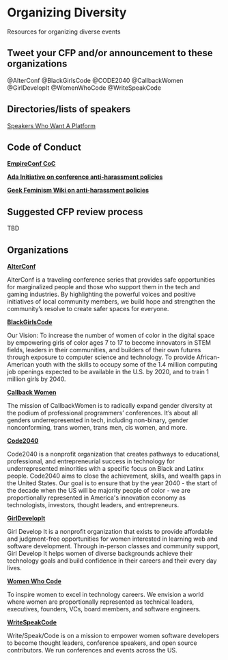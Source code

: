 # Organizing Diversity
Resources for organizing diverse events

## Tweet your CFP and/or announcement to these organizations

@AlterConf @BlackGirlsCode @CODE2040 @CallbackWomen @GirlDevelopIt @WomenWhoCode @WriteSpeakCode

## Directories/lists of speakers

[Speakers Who Want A Platform](https://github.com/iheanyi/speakers-who-want-a-platform)

## Code of Conduct

**[EmpireConf CoC](https://github.com/EmpireJS/Code-of-Conduct)**

**[Ada Initiative on conference anti-harassment policies](https://adainitiative.org/continue-our-work/conference-policies/)**

**[Geek Feminism Wiki on anti-harassment policies](http://geekfeminism.wikia.com/wiki/Anti-harassment_policy_resources)**

## Suggested CFP review process

TBD

## Organizations

**[AlterConf](https://alterconf.com/)**

AlterConf is a traveling conference series that provides safe opportunities for marginalized people and those who support them in the tech and gaming industries. By highlighting the powerful voices and positive initiatives of local community members, we build hope and strengthen the community’s resolve to create safer spaces for everyone.

**[BlackGirlsCode](http://www.blackgirlscode.com/)**

Our Vision: To increase the number of women of color in the digital space by empowering girls of color ages 7 to 17 to become innovators in STEM fields, leaders in their communities, and builders of their own futures through exposure to computer science and technology. To provide African-American youth with the skills to occupy some of the 1.4 million computing job openings expected to be available in the U.S. by 2020, and to train 1 million girls by 2040.

**[Callback Women](http://www.callbackwomen.com/)**

The mission of CallbackWomen is to radically expand gender diversity at the podium of professional programmers’ conferences. It’s about all genders underrepresented in tech, including non-binary, gender nonconforming, trans women, trans men, cis women, and more.

**[Code2040](http://www.code2040.org/)**

Code2040 is a nonprofit organization that creates pathways to educational, professional, and entrepreneurial success in technology for underrepresented minorities with a specific focus on Black and Latinx people. Code2040 aims to close the achievement, skills, and wealth gaps in the United States. Our goal is to ensure that by the year 2040 - the start of the decade when the US will be majority people of color - we are proportionally represented in America's innovation economy as technologists, investors, thought leaders, and entrepreneurs.

**[GirlDevelopIt](https://www.girldevelopit.com/)**

Girl Develop It is a nonprofit organization that exists to provide affordable and judgment-free opportunities for women interested in learning web and software development. Through in-person classes and community support, Girl Develop It helps women of diverse backgrounds achieve their technology goals and build confidence in their careers and their every day lives.

**[Women Who Code](https://www.womenwhocode.com/)**

To inspire women to excel in technology careers. We envision a world where women are proportionally represented as technical leaders, executives, founders, VCs, board members, and software engineers.

**[WriteSpeakCode](http://www.writespeakcode.com/)**

Write/Speak/Code is on a mission to empower women software developers to become thought leaders, conference speakers, and open source contributors. We run conferences and events across the US.

